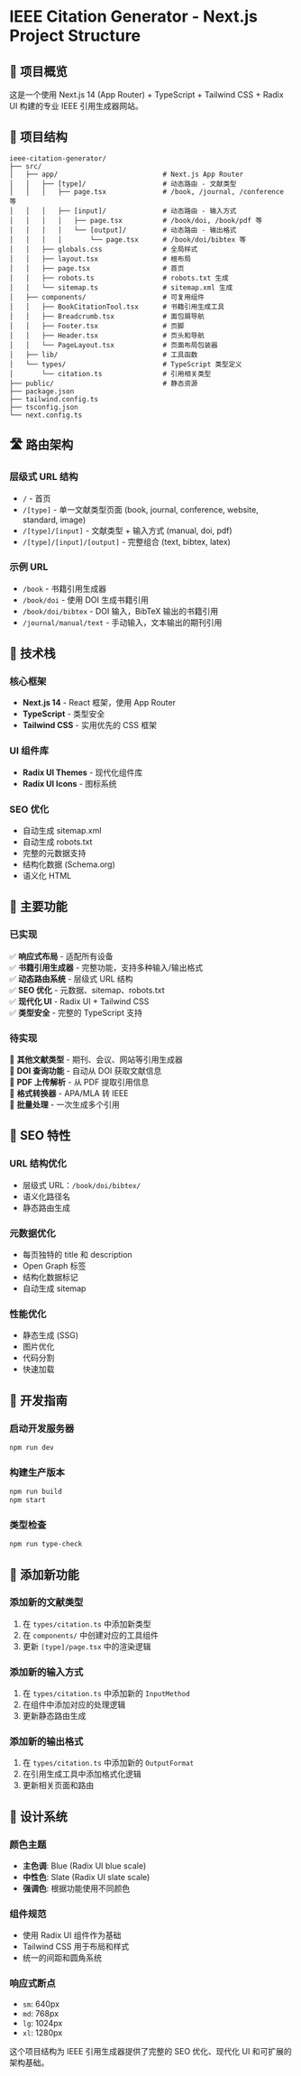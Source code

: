 # IEEE Citation Generator - Next.js Project Structure

## 🚀 项目概览

这是一个使用 Next.js 14 (App Router) + TypeScript + Tailwind CSS + Radix UI 构建的专业 IEEE 引用生成器网站。

## 📁 项目结构

```
ieee-citation-generator/
├── src/
│   ├── app/                          # Next.js App Router
│   │   ├── [type]/                   # 动态路由 - 文献类型
│   │   │   ├── page.tsx              # /book, /journal, /conference 等
│   │   │   ├── [input]/              # 动态路由 - 输入方式
│   │   │   │   ├── page.tsx          # /book/doi, /book/pdf 等
│   │   │   │   └── [output]/         # 动态路由 - 输出格式
│   │   │   │       └── page.tsx      # /book/doi/bibtex 等
│   │   ├── globals.css               # 全局样式
│   │   ├── layout.tsx                # 根布局
│   │   ├── page.tsx                  # 首页
│   │   ├── robots.ts                 # robots.txt 生成
│   │   └── sitemap.ts                # sitemap.xml 生成
│   ├── components/                   # 可复用组件
│   │   ├── BookCitationTool.tsx      # 书籍引用生成工具
│   │   ├── Breadcrumb.tsx            # 面包屑导航
│   │   ├── Footer.tsx                # 页脚
│   │   ├── Header.tsx                # 页头和导航
│   │   └── PageLayout.tsx            # 页面布局包装器
│   ├── lib/                          # 工具函数
│   └── types/                        # TypeScript 类型定义
│       └── citation.ts               # 引用相关类型
├── public/                           # 静态资源
├── package.json
├── tailwind.config.ts
├── tsconfig.json
└── next.config.ts
```

## 🛣️ 路由架构

### 层级式 URL 结构
- `/` - 首页
- `/[type]` - 单一文献类型页面 (book, journal, conference, website, standard, image)
- `/[type]/[input]` - 文献类型 + 输入方式 (manual, doi, pdf)
- `/[type]/[input]/[output]` - 完整组合 (text, bibtex, latex)

### 示例 URL
- `/book` - 书籍引用生成器
- `/book/doi` - 使用 DOI 生成书籍引用
- `/book/doi/bibtex` - DOI 输入，BibTeX 输出的书籍引用
- `/journal/manual/text` - 手动输入，文本输出的期刊引用

## 🎨 技术栈

### 核心框架
- **Next.js 14** - React 框架，使用 App Router
- **TypeScript** - 类型安全
- **Tailwind CSS** - 实用优先的 CSS 框架

### UI 组件库
- **Radix UI Themes** - 现代化组件库
- **Radix UI Icons** - 图标系统

### SEO 优化
- 自动生成 sitemap.xml
- 自动生成 robots.txt
- 完整的元数据支持
- 结构化数据 (Schema.org)
- 语义化 HTML

## 🔧 主要功能

### 已实现
✅ **响应式布局** - 适配所有设备  
✅ **书籍引用生成器** - 完整功能，支持多种输入/输出格式  
✅ **动态路由系统** - 层级式 URL 结构  
✅ **SEO 优化** - 元数据、sitemap、robots.txt  
✅ **现代化 UI** - Radix UI + Tailwind CSS  
✅ **类型安全** - 完整的 TypeScript 支持  

### 待实现
🚧 **其他文献类型** - 期刊、会议、网站等引用生成器  
🚧 **DOI 查询功能** - 自动从 DOI 获取文献信息  
🚧 **PDF 上传解析** - 从 PDF 提取引用信息  
🚧 **格式转换器** - APA/MLA 转 IEEE  
🚧 **批量处理** - 一次生成多个引用  

## 🎯 SEO 特性

### URL 结构优化
- 层级式 URL：`/book/doi/bibtex/`
- 语义化路径名
- 静态路由生成

### 元数据优化
- 每页独特的 title 和 description
- Open Graph 标签
- 结构化数据标记
- 自动生成 sitemap

### 性能优化
- 静态生成 (SSG)
- 图片优化
- 代码分割
- 快速加载

## 🚀 开发指南

### 启动开发服务器
```bash
npm run dev
```

### 构建生产版本
```bash
npm run build
npm start
```

### 类型检查
```bash
npm run type-check
```

## 📝 添加新功能

### 添加新的文献类型
1. 在 `types/citation.ts` 中添加新类型
2. 在 `components/` 中创建对应的工具组件
3. 更新 `[type]/page.tsx` 中的渲染逻辑

### 添加新的输入方式
1. 在 `types/citation.ts` 中添加新的 `InputMethod`
2. 在组件中添加对应的处理逻辑
3. 更新静态路由生成

### 添加新的输出格式
1. 在 `types/citation.ts` 中添加新的 `OutputFormat`
2. 在引用生成工具中添加格式化逻辑
3. 更新相关页面和路由

## 🎨 设计系统

### 颜色主题
- **主色调**: Blue (Radix UI blue scale)
- **中性色**: Slate (Radix UI slate scale)
- **强调色**: 根据功能使用不同颜色

### 组件规范
- 使用 Radix UI 组件作为基础
- Tailwind CSS 用于布局和样式
- 统一的间距和圆角系统

### 响应式断点
- `sm`: 640px
- `md`: 768px  
- `lg`: 1024px
- `xl`: 1280px

这个项目结构为 IEEE 引用生成器提供了完整的 SEO 优化、现代化 UI 和可扩展的架构基础。
